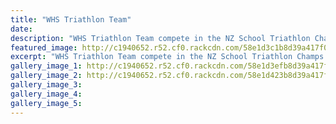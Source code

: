 ```yaml
---
title: "WHS Triathlon Team"
date: 
description: "WHS Triathlon Team compete in the NZ School Triathlon Champs held in Wanganui, Wednesday 29 - Friday 31 March 2017..."
featured_image: http://c1940652.r52.cf0.rackcdn.com/58e1d3c1b8d39a417f0006cf/17458033_769546936527748_4375337213753929556_n.jpg
excerpt: "WHS Triathlon Team compete in the NZ School Triathlon Champs held in Wanganui, Wednesday 29 - Friday 31 March 2017."
gallery_image_1: http://c1940652.r52.cf0.rackcdn.com/58e1d3efb8d39a417f0006d3/17626375_769546953194413_138818333852776278_n.jpg
gallery_image_2: http://c1940652.r52.cf0.rackcdn.com/58e1d423b8d39a417f0006d5/17634708_769546949861080_364737240992326474_n.jpg
gallery_image_3: 
gallery_image_4: 
gallery_image_5: 
---
```

